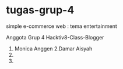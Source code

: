 # tugas-grup-4
simple e-commerce web : tema entertainment

Anggota Grup 4 Hacktiv8-Class-Blogger

1. Monica Anggen
2.Damar Aisyah
3.
4.
